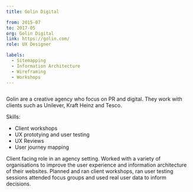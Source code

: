 ```yaml
---
title: Golin Digital

from: 2015-07
to: 2017-05
org: Golin Digital
link: https://golin.com/ 
role: UX Designer

labels:
  - Sitemapping
  - Information Architecture
  - Wireframing
  - Workshops
---
```


<img src="golin-logo.png" class="cvlogo" alt=''></img>

Golin are a creative agency who focus on PR and digital. They work with clients such as Unilever, Kraft Heinz and Tesco. 

Skills:
- Client workshops
- UX prototying and user testing
- UX Reviews
- User journey mapping

Client facing role in an agency setting. Worked with a variety of organisations to improve the user experience and information architecture of their websites. Planned and ran client workshops, ran user testing sessions attended focus groups and used real user data to inform decisions.